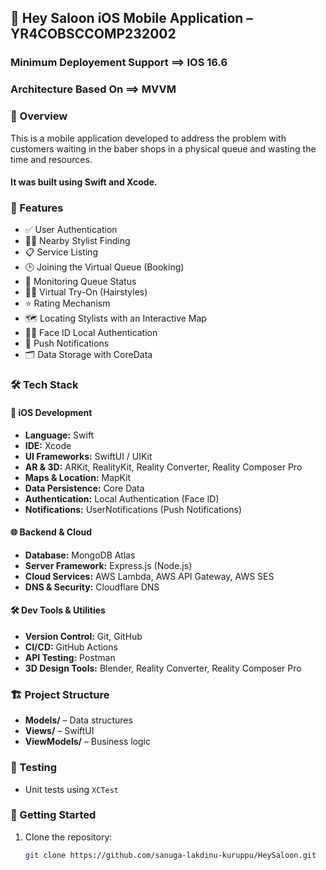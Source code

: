 
## 📱 Hey Saloon iOS Mobile  Application – YR4COBSCCOMP232002

### Minimum Deployement Support ==> IOS 16.6
### Architecture Based On ==> MVVM

### 🎯 Overview
This is a mobile application developed to address the problem with customers waiting in the baber shops in a physical queue and wasting the time and resources.

#### It was built using Swift and Xcode.

### 🚀 Features
- ✅ User Authentication  
- 💇‍♀️ Nearby Stylist Finding  
- 📋 Service Listing  
- 🕒 Joining the Virtual Queue (Booking)  
- 👀 Monitoring Queue Status  
- 🧑‍🎨 Virtual Try-On (Hairstyles)  
- ⭐ Rating Mechanism  
- 🗺️ Locating Stylists with an Interactive Map  
- 🧑‍💻 Face ID Local Authentication  
- 🔔 Push Notifications  
- 🗂️ Data Storage with CoreData  

### 🛠️ Tech Stack

#### 📱 iOS Development
- **Language:** Swift
- **IDE:** Xcode
- **UI Frameworks:** SwiftUI / UIKit
- **AR & 3D:** ARKit, RealityKit, Reality Converter, Reality Composer Pro
- **Maps & Location:** MapKit
- **Data Persistence:** Core Data
- **Authentication:** Local Authentication (Face ID)
- **Notifications:** UserNotifications (Push Notifications)

#### 🌐 Backend & Cloud
- **Database:** MongoDB Atlas
- **Server Framework:** Express.js (Node.js)
- **Cloud Services:** AWS Lambda, AWS API Gateway, AWS SES
- **DNS & Security:** Cloudflare DNS

#### 🛠️ Dev Tools & Utilities
- **Version Control:** Git, GitHub
- **CI/CD:** GitHub Actions
- **API Testing:** Postman
- **3D Design Tools:** Blender, Reality Converter, Reality Composer Pro

### 🏗️ Project Structure
- **Models/** – Data structures
- **Views/** – SwiftUI
- **ViewModels/** – Business logic

### 🧪 Testing

- Unit tests using `XCTest`

### 📲 Getting Started

1. Clone the repository:
   ```bash
   git clone https://github.com/sanuga-lakdinu-kuruppu/HeySaloon.git

